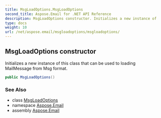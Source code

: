 ```yaml
---
title: MsgLoadOptions.MsgLoadOptions
second_title: Aspose.Email for .NET API Reference
description: MsgLoadOptions constructor. Initializes a new instance of this class that can be used to loading MailMessage from Msg format
type: docs
weight: 10
url: /net/aspose.email/msgloadoptions/msgloadoptions/
---
```

## MsgLoadOptions constructor

Initializes a new instance of this class that can be used to loading MailMessage from Msg format.

```csharp
public MsgLoadOptions()
```

### See Also

* class [MsgLoadOptions](../)
* namespace [Aspose.Email](../../msgloadoptions/)
* assembly [Aspose.Email](../../../)



